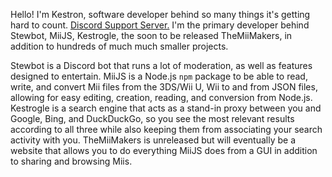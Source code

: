 Hello! I'm Kestron, software developer behind so many things it's getting hard to count. [Discord Support Server.](https://discord.com/invite/k3yVkrrvez)
I'm the primary developer behind Stewbot, MiiJS, Kestrogle, the soon to be released TheMiiMakers, in addition to hundreds of much much smaller projects.

Stewbot is a Discord bot that runs a lot of moderation, as well as features designed to entertain.
MiiJS is a Node.js `npm` package to be able to read, write, and convert Mii files from the 3DS/Wii U, Wii to and from JSON files, allowing for easy editing, creation, reading, and conversion from Node.js.
Kestrogle is a search engine that acts as a stand-in proxy between you and Google, Bing, and DuckDuckGo, so you see the most relevant results according to all three while also keeping them from associating your search activity with you.
TheMiiMakers is unreleased but will eventually be a website that allows you to do everything MiiJS does from a GUI in addition to sharing and browsing Miis.
